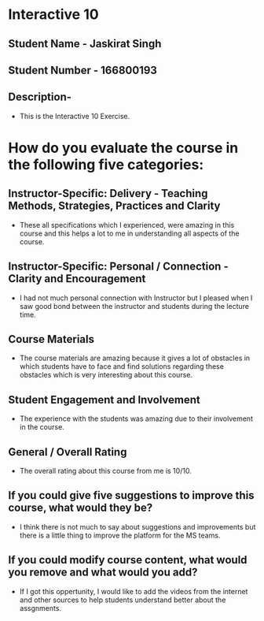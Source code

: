 # Interactive 10
## Student Name - Jaskirat Singh
## Student Number - 166800193

## Description-

- This is the Interactive 10 Exercise.

# How do you evaluate the course in the following five categories:

## Instructor-Specific: Delivery - Teaching Methods, Strategies, Practices and Clarity
 - These all specifications which I experienced, were amazing in this course and this helps a lot to me in understanding all aspects of the course.

## Instructor-Specific: Personal / Connection - Clarity and Encouragement
 - I had not much personal connection with Instructor but I pleased when I saw good bond between the instructor and students during the lecture time.
## Course Materials
- The course materials are amazing because it gives a lot of obstacles in which students have to face and find solutions regarding these obstacles which is very interesting about this course.
## Student Engagement and Involvement
- The experience with the students was amazing due to their involvement in the course.
## General / Overall Rating
- The overall rating about this course from me is 10/10.

## If you could give five suggestions to improve this course, what would they be?
- I think there is not much to say about suggestions and improvements but there is a little thing to improve the platform for the MS teams.

## If you could modify course content, what would you remove and what would you add?
- If I got this oppertunity, I would like to add the videos from the internet and other sources to help students understand better about the assgnments.